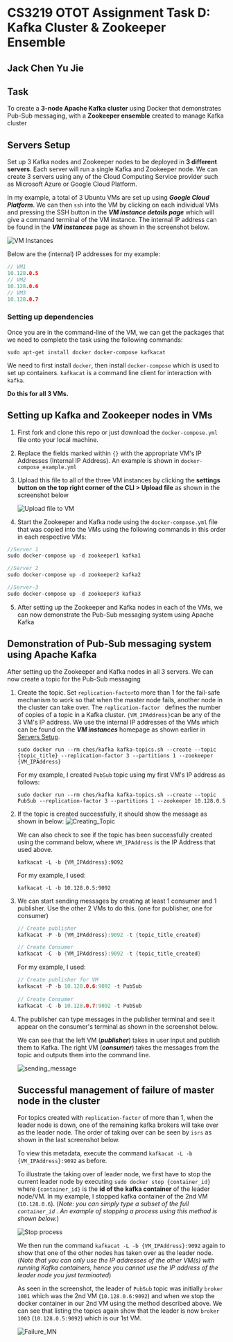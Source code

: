 # CS3219 OTOT Assignment Task D: Kafka Cluster & Zookeeper Ensemble

## Jack Chen Yu Jie



## Task

To create a **3-node Apache Kafka cluster** using Docker that demonstrates Pub-Sub messaging, with a **Zookeeper ensemble** created to manage Kafka cluster



## Servers Setup

Set up 3 Kafka nodes and Zookeeper nodes to be deployed in **3 different servers**. Each server will run a single Kafka and Zookeeper node. We can create 3 servers using any of the Cloud Computing Service provider such as Microsoft Azure or Google Cloud Platform.

In my example, a total of 3 Ubuntu VMs are set up using *__Google Cloud Platform__*.  We can then `ssh` into the VM by clicking on each individual VMs and pressing the SSH button in the ***VM instance details page*** which will give a command terminal of the VM instance. The internal IP address can be found in the ***VM instances*** page as shown in the screenshot below.

![VM Instances](./screenshots/vm.png)

Below are the (internal) IP addresses for my example:

```C
// VM1
10.128.0.5
// VM2
10.128.0.6
// VM3
10.128.0.7
```



### Setting up dependencies 

Once you are in the command-line of the VM, we can get the packages that we need to complete the task using the following commands:

`sudo apt-get install docker docker-compose kafkacat`

We need to first install `docker`, then install `docker-compose` which is used to set up containers. `kafkacat` is a command line client for interaction with `kafka`. 

**Do this for all 3 VMs.**



## Setting up Kafka and Zookeeper nodes in VMs

1. First fork and clone this repo or just download the `docker-compose.yml` file onto your local machine. 

2. Replace the fields marked within `{}` with the appropriate VM's IP Addresses (Internal IP Address). An example is shown in `docker-compose_example.yml`

3. Upload this file to all of the three VM instances by clicking the **settings button on the top right corner of the CLI > Upload file** as shown in the screenshot below

   ![Upload file to VM](./screenshots/upload.png)

4. Start the Zookeeper and Kafka node using the `docker-compose.yml` file that was copied into the VMs using the following commands in this order in each respective VMs:

```c
//Server 1
sudo docker-compose up -d zookeeper1 kafka1

//Server 2
sudo docker-compose up -d zookeeper2 kafka2

//Server-3
sudo docker-compose up -d zookeeper3 kafka3
```

5. After setting up the Zookeeper and Kafka nodes in each of the VMs, we can now demonstrate the Pub-Sub messaging system using Apache Kafka



## Demonstration of Pub-Sub messaging system using Apache Kafka

After setting up the Zookeeper and Kafka nodes in all 3 servers. We can now create a topic for the Pub-Sub messaging

1. Create the topic. Set `replication-factor`to more than 1 for the fail-safe mechanism to work so that when the master node fails, another node in the cluster can take over. The `replication-factor ` defines the number of copies of a topic in a Kafka cluster. `{VM_IPAddress}`can be any of the 3 VM's IP address. We use the internal IP addresses of the VMs which can be found on the ***VM instances*** homepage as shown earlier in [Servers Setup](#servers-setup).

   ```
   sudo docker run --rm ches/kafka kafka-topics.sh --create --topic {topic_title} --replication-factor 3 --partitions 1 --zookeeper {VM_IPAddress}
   ```

   For my example, I created `PubSub` topic using my first VM's IP address as follows:

   ```
   sudo docker run --rm ches/kafka kafka-topics.sh --create --topic PubSub --replication-factor 3 --partitions 1 --zookeeper 10.128.0.5
   ```

   

2. If the topic is created successfully, it should show the message as shown in below: ![Creating_Topic](./screenshots/Creating_Topic.png)

   We can also check to see if the topic has been successfully created using the command below, where `VM_IPAddress` is the IP Address that used above.

   ````
   kafkacat -L -b {VM_IPAddress}:9092
   ````
   
     For my example, I used:
   
   ```
   kafkacat -L -b 10.128.0.5:9092
   ```

   

3. We can start sending messages by creating at least 1 consumer and 1 publisher. Use the other 2 VMs to do this. (one for publisher, one for consumer)

   ````c
   // Create publisher
   kafkacat -P -b {VM_IPAddress}:9092 -t {topic_title_created}
   
   // Create Consumer
   kafkacat -C -b {VM_IPAddress}:9092 -t {topic_title_created}
   ````
   
     For my example, I used:
   
   ```C
   // Create publisher for VM
   kafkacat -P -b 10.128.0.6:9092 -t PubSub
      
   // Create Consumer
   kafkacat -C -b 10.128.0.7:9092 -t PubSub
   ```




4. The publisher can type messages in the publisher terminal and see it appear on the consumer's terminal as shown in the screenshot below.

   We can see that the left VM (***publisher***) takes in user input and publish them to Kafka.  The right VM (***consumer***) takes the messages from the topic and outputs them into the command line. 

   

   ![sending_message](./screenshots/PubSubSending.png)

   

   ## Successful management of failure of master node in the cluster

   For topics created with `replication-factor` of more than 1, when the leader node is down, one of the remaining kafka brokers will take over as the leader node. The order of taking over can be seen by `isrs` as shown in the last screenshot below. 
   
   To view this metadata, execute the command `kafkacat -L -b {VM_IPAddress}:9092` as before.
   
   To illustrate the taking over of leader node, we first have to stop the current leader node by executing `sudo docker stop {container_id}` where `{container_id}` is the **id of the** **kafka container** of the leader node/VM. In my example, I stopped kafka container of the 2nd VM (`10.128.0.6`).
   (*Note: you can simply type a subset of the full `container_id` . An example of stopping a process using this method is shown below.*)
   
      ![Stop process](./screenshots/stopprocess.png)
   
   
   
   We then run the command `kafkacat -L -b {VM_IPAddress}:9092` again to show that one of the other nodes has taken over as the leader node. (*Note that you can only use the IP addresses of the other VM(s) with running Kafka containers, hence you cannot use the IP address of the leader node you just terminated*)
   
   As seen in the screenshot, the leader of `PubSub` topic was initially `broker 1001` which was the 2nd VM (`10.128.0.6:9092`) and when we stop the docker container in our 2nd VM using the method described above. We can see that listing the topics again show that the leader is now `broker 1003` (`10.128.0.5:9092`) which is our 1st VM.
   
   
      ![Failure_MN](./screenshots/failure.png)

